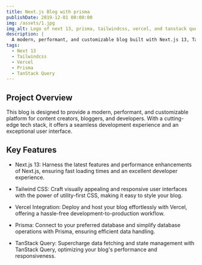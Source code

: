 ```yaml
---
title: Next.js Blog with prisma
publishDate: 2019-12-01 00:00:00
img: /assets/1.jpg
img_alt: Logo of next 13, prisma, tailwindcss, vercel, and tanstack query
description: |
  A modern, performant, and customizable blog built with Next.js 13, Tailwind CSS, Vercel, Prisma, and TanStack Query.
tags:
  - Next 13
  - Tailwindcss
  - Vercel
  - Prisma
  - TanStack Query
---
```


## Project Overview

This blog is designed to provide a modern, performant, and customizable platform for content creators, bloggers, and developers. With a cutting-edge tech stack, it offers a seamless development experience and an exceptional user interface.

## Key Features

- Next.js 13: Harness the latest features and performance enhancements of Next.js, ensuring fast loading times and an excellent developer experience.

- Tailwind CSS: Craft visually appealing and responsive user interfaces with the power of utility-first CSS, making it easy to style your blog.

- Vercel Integration: Deploy and host your blog effortlessly with Vercel, offering a hassle-free development-to-production workflow.

- Prisma: Connect to your preferred database and simplify database operations with Prisma, ensuring efficient data handling.

- TanStack Query: Supercharge data fetching and state management with TanStack Query, optimizing your blog's performance and responsiveness.
